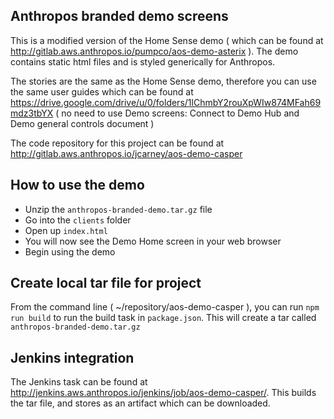 ## Anthropos branded demo screens
This is a modified version of the Home Sense demo ( which can be found at http://gitlab.aws.anthropos.io/pumpco/aos-demo-asterix ). The demo contains static html files and is styled generically for Anthropos.

The stories are the same as the Home Sense demo, therefore you can use the same user guides which can be found at https://drive.google.com/drive/u/0/folders/1lChmbY2rouXpWIw874MFah69mdz3tbYX ( no need to use Demo screens: Connect to Demo Hub and Demo general controls document )

The code repository for this project can be found at http://gitlab.aws.anthropos.io/jcarney/aos-demo-casper

## How to use the demo
- Unzip the `anthropos-branded-demo.tar.gz` file
- Go into the `clients` folder
- Open up `index.html`
- You will now see the Demo Home screen in your web browser
- Begin using the demo

## Create local tar file for project
From the command line ( ~/repository/aos-demo-casper ), you can run `npm run build` to run the build task in `package.json`. This will create a tar called `anthropos-branded-demo.tar.gz`

## Jenkins integration
The Jenkins task can be found at http://jenkins.aws.anthropos.io/jenkins/job/aos-demo-casper/. This builds the tar file, and stores as an artifact which can be downloaded.
